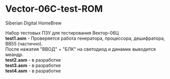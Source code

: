 # Vector-06C-test-ROM
Siberian Digital HomeBrew

Набор тестовых ПЗУ для тестирования Вектор-06Ц<br>
<b>test1.asm</b> - Проверяется работа генератора, процессора, дешифратора, ВВ55 (частично).<br>
После нажатия "ВВОД" + "БЛК" на светодиод и динамик выводится меандр.<br>
<b>test2.asm</b> - в разработке<br>
<b>test3.asm</b> - в разработке<br>
<b>test4.asm</b> - в разработке<br>
